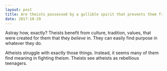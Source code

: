```yaml
---
layout: post
title: Are theists possessed by a gullible spirit that prevents them from believing in facts, thus leading them astray?
date: 2017-10-29
---
```


<p>Astray how, exactly? Theists benefit from culture, tradition, values, that were created for them that they <i>believe</i> in. They can easily find purpose in whatever they do.</p><p>Atheists struggle with exactly those things. Instead, it seems many of them find meaning in fighting theism. Theists see atheists as rebellious teenagers.</p>
